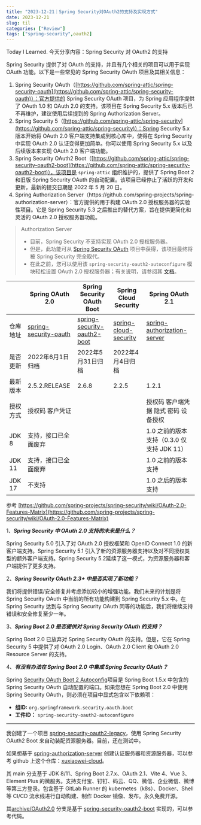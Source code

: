 ```yaml
---
title: "2023-12-21｜Spring Security对OAuth2的支持及实现方式"
date: 2023-12-21
slug: til
categories: ["Review"]
tags: ["spring-security",oauth2]
---
```


Today I Learned. 今天分享内容：Spring Security 对 OAuth2 的支持



Spring Security 提供了对 OAuth 的支持，并且有几个相关的项目可以用于实现 OAuth 功能。以下是一些常见的 Spring Security OAuth 项目及其相关信息：

1. Spring Security OAuth（[https://github.com/spring-attic/spring-security-oauth](https://github.com/spring-attic/spring-security-oauth)）：官方提供的 Spring Security OAuth 项目，为 Spring 应用程序提供了 OAuth 1.0 和 OAuth 2.0 的支持。该项目在 Spring Security 5.x 版本后已不再维护，建议使用后续提到的 Spring Authorization Server。
2. Spring Security 5（[https://github.com/spring-attic/spring-security](https://github.com/spring-attic/spring-security)）：Spring Security 5.x 版本开始将 OAuth 2.0 客户端支持集成到核心库中，使得在 Spring Security 中实现 OAuth 2.0 认证变得更加简单。你可以使用 Spring Security 5.x 以及后续版本来实现 OAuth 2.0 客户端功能。
3. Spring Security OAuth2 Boot（[https://github.com/spring-attic/spring-security-oauth2-boot](https://github.com/spring-attic/spring-security-oauth2-boot)），该项目是 `spring-attic` 组织维护的，提供了 Spring Boot 2 和旧版 Spring Security OAuth 的自动配置。该项目已经停止了活跃的开发和更新，最新的提交日期是 2022 年 5 月 20 日。
4. Spring Authorization Server（https:[]()//github.com/spring-projects/spring-authorization-server）：官方提供的用于构建 OAuth 2.0 授权服务器的实验性项目。它是 Spring Security 5.3 之后推出的替代方案，旨在提供更简化和灵活的 OAuth 2.0 授权服务器功能。

> Authorization Server
>
> - 目前，Spring Security 不支持实现 OAuth 2.0 授权服务器。
> - 但是，此功能可从 [Spring Security OAuth](https://spring.io/projects/spring-security-oauth) 项目中获得，该项目最终将被 Spring Security 完全取代。
> - 在此之前，您可以使用该 `spring-security-oauth2-autoconfigure` 模块轻松设置 OAuth 2.0 授权服务器；有关说明，请参阅其 [文档](https://docs.spring.io/spring-security-oauth2-boot/)。

|          | Spring OAuth 2.0                                             | Spring Security OAuth Boot                                   | Spring Cloud Security                                        | Spring OAuth 2.1                                             |
| -------- | ------------------------------------------------------------ | ------------------------------------------------------------ | ------------------------------------------------------------ | ------------------------------------------------------------ |
| 仓库地址 | [spring-security-oauth](https://github.com/spring-attic/spring-security-oauth) | [spring-security-oauth2-boot](https://github.com/spring-attic/spring-security-oauth2-boot) | [spring-cloud-security](https://github.com/spring-attic/spring-cloud-security) | [spring-authorization-server](https://github.com/spring-projects/spring-authorization-server) |
| 是否更新 | 2022年6月1日归档                                             | 2022年5月31日归档                                            | 2022年4月4日归档                                             |                                                              |
| 最新版本 | 2.5.2.RELEASE                                                | 2.6.8                                                        | 2.2.5                                                        | 1.2.1                                                        |
| 授权方式 | 授权码 客户凭证                                              |                                                              |                                                              | 授权码 客户端凭据 隐式 密码 设备授权                         |
| JDK 8    | 支持，接口已全面废弃                                         |                                                              |                                                              | 1.0 之前的版本支持（0.3.0 仅支持 JDK 11）                    |
| JDK 11   | 支持，接口已全面废弃                                         |                                                              |                                                              | 1.0 之前的版本支持                                           |
| JDK 17   | 不支持                                                       |                                                              |                                                              | 1.0 之后的版本支持                                           |

参考 [https://github.com/spring-projects/spring-security/wiki/OAuth-2.0-Features-Matrix](https://github.com/spring-projects/spring-security/wiki/OAuth-2.0-Features-Matrix)

1、***Spring Security 中 OAuth 2.0 支持的未来是什么？***

Spring Security 5.0 引入了对 OAuth 2.0 授权框架和 OpenID Connect 1.0 的新客户端支持。Spring Security 5.1 引入了新的资源服务器支持以及对不同授权类型的额外客户端支持。Spring Security 5.2延续了这一模式，为资源服务器和客户端提供了更多支持。

2、***Spring Security OAuth 2.3+ 中是否实现了新功能？***

我们将提供错误/安全修复并考虑添加较小的增强功能。我们未来的计划是将 Spring Security OAuth 中当前的所有功能构建到 Spring Security 5.x 中。在 Spring Security 达到与 Spring Security OAuth 同等的功能后，我们将继续支持错误和安全修复至少一年。

3、***Spring Boot 2.0 是否提供对 Spring Security OAuth 的支持？***

Spring Boot 2.0 已放弃对 Spring Security OAuth 的支持。但是，它在 Spring Security 5 中提供了对 OAuth 2.0 Login、OAuth 2.0 Client 和 OAuth 2.0 Resource Server 的支持。

4、***有没有办法在 Spring Boot 2.0 中集成 Spring Security OAuth？***

Spring [Security OAuth Boot 2 Autoconfig](https://github.com/spring-projects/spring-security-oauth2-boot)项目是 Spring Boot 1.5.x 中包含的 Spring Security OAuth 自动配置的端口。如果您想在 Spring Boot 2.0 中使用 Spring Security OAuth，则必须在项目中显式包含以下依赖项：

- **组ID:** `org.springframework.security.oauth.boot`
- **工件ID：** `spring-security-oauth2-autoconfigure`



---

我创建了一个项目 [spring-security-oauth2-legacy](https://github.com/chensoul/spring-security-oauth2-legacy)，使用 Spring Security OAuth2 Boot 来自动装配资源服务器。目前，还在测试中。



如果想基于 [spring-authorization-server](https://github.com/spring-projects/spring-authorization-server) 创建认证服务器和资源服务器，可以参考 github 上这个仓库：[xuxiaowei-cloud](https://github.com/xuxiaowei-cloud/xuxiaowei-cloud)。



其 main 分支基于 JDK 8/11、Spring Boot 2.7.x、OAuth 2.1、Vite 4、Vue 3、Element Plus 的微服务。支持支付宝、钉钉、码云、QQ、微信、企业微信、微博等第三方登录。包含基于 GitLab Runner 的 kubernetes（k8s）、Docker、Shell 等 CI/CD 流水线进行自动构建、制作 Docker 镜像、发布。永久免费开源。



其[archive/OAuth2.0](https://github.com/xuxiaowei-cloud/xuxiaowei-cloud/blob/archive/OAuth2.0/) 分支是基于 [spring-security-oauth2-boot](https://github.com/spring-attic/spring-security-oauth2-boot) 实现的，可以参考代码。
